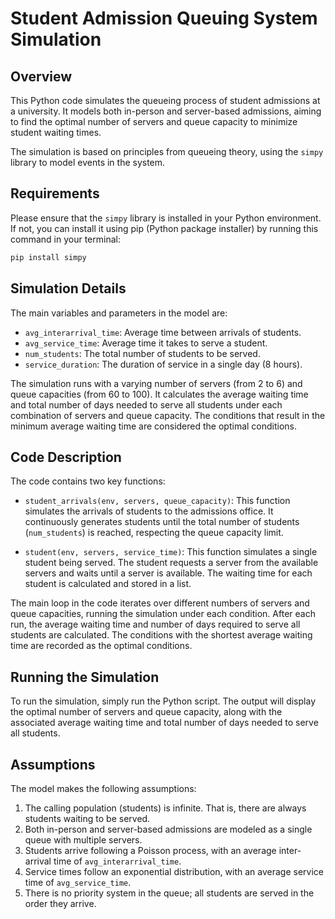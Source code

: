 # Student Admission Queuing System Simulation

## Overview

This Python code simulates the queueing process of student admissions at a university. 
It models both in-person and server-based admissions, aiming to find the optimal number of servers and queue capacity to minimize student waiting times.

The simulation is based on principles from queueing theory, using the `simpy` library to model events in the system.

## Requirements

Please ensure that the `simpy` library is installed in your Python environment. 
If not, you can install it using pip (Python package installer) by running this command in your terminal:

```bash
pip install simpy
```

## Simulation Details

The main variables and parameters in the model are:

- `avg_interarrival_time`: Average time between arrivals of students.
- `avg_service_time`: Average time it takes to serve a student.
- `num_students`: The total number of students to be served.
- `service_duration`: The duration of service in a single day (8 hours).

The simulation runs with a varying number of servers (from 2 to 6) and queue capacities (from 60 to 100). 
It calculates the average waiting time and total number of days needed to serve all students under each combination of servers and queue capacity. 
The conditions that result in the minimum average waiting time are considered the optimal conditions.

## Code Description

The code contains two key functions:

- `student_arrivals(env, servers, queue_capacity)`: This function simulates the arrivals of students to the admissions office. It continuously generates students until the total number of students (`num_students`) is reached, respecting the queue capacity limit. 

- `student(env, servers, service_time)`: This function simulates a single student being served. The student requests a server from the available servers and waits until a server is available. The waiting time for each student is calculated and stored in a list.

The main loop in the code iterates over different numbers of servers and queue capacities, running the simulation under each condition. After each run, the average waiting time and number of days required to serve all students are calculated. The conditions with the shortest average waiting time are recorded as the optimal conditions.

## Running the Simulation

To run the simulation, simply run the Python script. The output will display the optimal number of servers and queue capacity, along with the associated average waiting time and total number of days needed to serve all students.

## Assumptions

The model makes the following assumptions:

1. The calling population (students) is infinite. That is, there are always students waiting to be served.
2. Both in-person and server-based admissions are modeled as a single queue with multiple servers.
3. Students arrive following a Poisson process, with an average inter-arrival time of `avg_interarrival_time`.
4. Service times follow an exponential distribution, with an average service time of `avg_service_time`.
5. There is no priority system in the queue; all students are served in the order they arrive.

